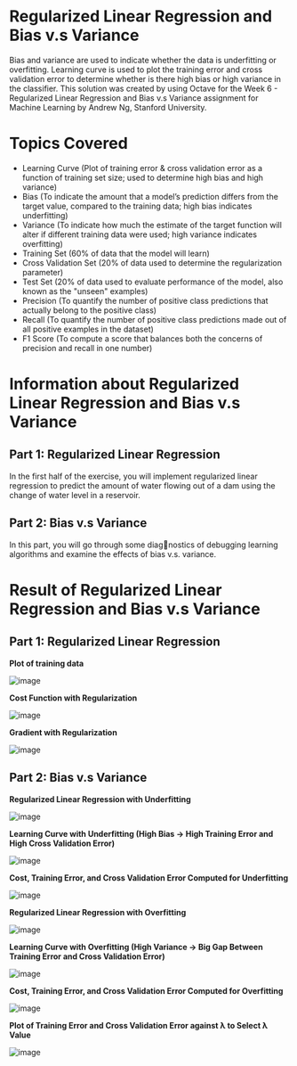# Regularized Linear Regression and Bias v.s Variance
Bias and variance are used to indicate whether the data is underfitting or overfitting. Learning curve is used to plot the training error and cross validation error to determine whether is there high bias or high variance in the classifier. This solution was created by using Octave for the Week 6 - Regularized Linear Regression and Bias v.s Variance assignment for Machine Learning by Andrew Ng, Stanford University. 

# Topics Covered 
- Learning Curve (Plot of training error & cross validation error as a function of training set size; used to determine high bias and high variance)
- Bias (To indicate the amount that a model’s prediction differs from the target value, compared to the training data; high bias indicates underfitting) 
- Variance (To indicate how much the estimate of the target function will alter if different training data were used; high variance indicates overfitting)
- Training Set (60% of data that the model will learn)
- Cross Validation Set (20% of data used to determine the regularization parameter)
- Test Set (20% of data used to evaluate performance of the model, also known as the "unseen" examples)
- Precision (To quantify the number of positive class predictions that actually belong to the positive class)
- Recall (To quantify the number of positive class predictions made out of all positive examples in the dataset)
- F1 Score (To compute a score that balances both the concerns of precision and recall in one number)

# Information about Regularized Linear Regression and Bias v.s Variance
## Part 1: Regularized Linear Regression 
In the first half of the exercise, you will implement regularized linear regression to predict the amount of water flowing out of a dam using the change of water level in a reservoir.

## Part 2: Bias v.s Variance 
In this part, you will go through some diagnostics of debugging learning algorithms and examine the effects of bias v.s. variance.

# Result of Regularized Linear Regression and Bias v.s Variance
## Part 1: Regularized Linear Regression 
**Plot of training data** 

![image](https://user-images.githubusercontent.com/95561298/184635232-f18f1f75-0efb-4757-992e-5a11ad9ca185.png)

**Cost Function with Regularization**

![image](https://user-images.githubusercontent.com/95561298/184635429-88caab3c-7b17-473e-8a26-bc5ebb7dc09f.png)

**Gradient with Regularization** 

![image](https://user-images.githubusercontent.com/95561298/184635670-2fc71ea1-a747-480e-97ef-6a25a2a928a0.png)

## Part 2: Bias v.s Variance 

**Regularized Linear Regression with Underfitting** 

![image](https://user-images.githubusercontent.com/95561298/184635740-b69f8f8d-3e31-4245-9458-0300c3b912ad.png)

**Learning Curve with Underfitting (High Bias -> High Training Error and High Cross Validation Error)**

![image](https://user-images.githubusercontent.com/95561298/184635892-20995e7c-bee4-45de-8d11-d73856834f3e.png)

**Cost, Training Error, and Cross Validation Error Computed for Underfitting** 

![image](https://user-images.githubusercontent.com/95561298/184636118-ecf1085c-ab6f-4197-9b97-6661059d62e4.png)

**Regularized Linear Regression with Overfitting** 

![image](https://user-images.githubusercontent.com/95561298/184636342-b14d6628-338f-461e-8f28-cf60bed8bb12.png)

**Learning Curve with Overfitting (High Variance -> Big Gap Between Training Error and Cross Validation Error)**

![image](https://user-images.githubusercontent.com/95561298/184636360-309745db-54f5-48a1-a8bc-73ab1fdb98ac.png)

**Cost, Training Error, and Cross Validation Error Computed for Overfitting** 

![image](https://user-images.githubusercontent.com/95561298/184636412-c9e20fec-54b6-4161-bcd3-a970b7143d50.png)

**Plot of Training Error and Cross Validation Error against λ to Select λ Value**

![image](https://user-images.githubusercontent.com/95561298/184636525-104b850c-eea5-4fee-bdf0-1c4297e9aceb.png)
